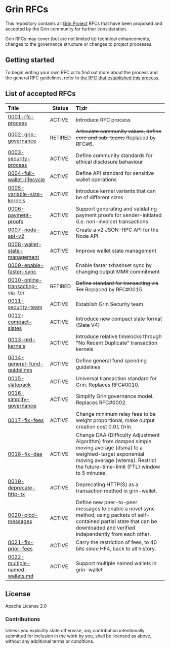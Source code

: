 # Grin RFCs

This repository contains all [Grin Project](https://grin.mw) RFCs that have been proposed and accepted by the Grin community for further consideration.

Grin RFCs may cover (but are not limited to) technical enhancements, changes to the governance structure or changes to project processes.

## Getting started

To begin writing your own RFC or to find out more about the process and the general RFC guidelines, refer to [the RFC that established this  process](text/0001-rfc-process.md).

## List of accepted RFCs

|Title|Status|Tl;dr|
|:---|---|:---|
| [0001-rfc-process](text/0001-rfc-process.md) | ACTIVE | Introduce RFC process |
| [0002-grin-governance](text/0002-grin-governance.md) | RETIRED | ~~Articulate community values, define core and sub-teams~~ Replaced by RFC#6. |
| [0003-security-process](text/0003-security-process.md) | ACTIVE | Define community standards for ethical disclosure behaviour |
| [0004-full-wallet-lifecycle](text/0004-full-wallet-lifecycle.md) | ACTIVE | Define API standard for sensitive wallet operations |
| [0005-variable-size-kernels](text/0005-variable-size-kernels.md) | ACTIVE | Introduce kernel variants that can be of different sizes |
| [0006-payment-proofs](text/0006-payment-proofs.md) | ACTIVE | Support generating and validating payment proofs for sender-initiated (i.e. non-invoice) transactions |
| [0007-node-api-v2](text/0007-node-api-v2.md) | ACTIVE | Create a v2 JSON-RPC API for the Node API |
| [0008-wallet-state-management](text/0008-wallet-state-management.md) | ACTIVE | Improve wallet state management |
| [0009-enable-faster-sync](text/0009-enable-faster-sync.md) | ACTIVE | Enable faster txhashset sync by changing output MMR commitment |
| [0010-online-transacting-via-tor](text/0010-online-transacting-via-tor.md) | RETIRED | ~~Define standard for transacting via Tor~~ Replaced by RFC#0015. |
| [0011-security-team](text/0011-security-team.md) | ACTIVE | Establish Grin Security team |
| [0012-compact-slates](text/0012-compact-slates.md)| ACTIVE | Introduce new compact slate format (Slate V4) |
| [0013-nrd-kernels](text/0013-nrd-kernels.md) | ACTIVE | Introduce relative timelocks through "No Recent Duplicate" transaction kernels |
| [0014-general-fund-guidelines](text/0014-general-fund-guidelines.md) | ACTIVE | Define general fund spending guidelines |
| [0015-slatepack](text/0015-slatepack.md) | ACTIVE | Universal transaction standard for Grin. Replaces RFC#0010. |
| [0016-simplify-governance](text/0016-simplify-governance.md) | ACTIVE | Simplify Grin governance model. Replaces RFC#0002. |
| [0017-fix-fees](text/0017-fix-fees.md) | ACTIVE | Change minimum relay fees to be weight proportional, make output creation cost 0.01 Grin. |
| [0018-fix-daa](text/0018-fix-daa.md) | ACTIVE | Change DAA (Difficulty Adjustment Algorithm) from damped simple moving average (dsma) to a weighted-target exponential moving average (wtema). Restrict the future-time-limit (FTL) window to 5 minutes. |
| [0019-deprecate-http-tx](text/0019-deprecate-http-tx.md) | ACTIVE | Deprecating HTTP(S) as a transaction method in grin-wallet. |
| [0020-pibd-messages](text/0020-pibd-messages.md) | ACTIVE | Define new peer-to-peer messages to enable a novel sync method, using packets of self-contained partial state that can be downloaded and verified independently from each other. |
| [0021-fix-prior-fees](text/0021-fix-prior-fees.md) | ACTIVE | Carry the restriction of fees, to 40 bits since HF4, back to all history. |
| [0022-multiple-named-wallets.md](text/0022-multiple-named-wallets.md) | ACTIVE | Support multiple named wallets in grin-wallet

## License

Apache License 2.0

### Contributions

Unless you explicitly state otherwise, any contribution intentionally submitted for inclusion in the work by you, shall be licensed as above, without any additional terms or conditions.
